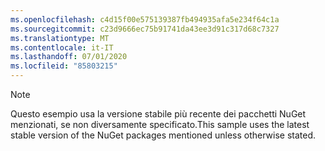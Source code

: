 ```yaml
---
ms.openlocfilehash: c4d15f00e575139387fb494935afa5e234f64c1a
ms.sourcegitcommit: c23d9666ec75b91741da43ee3d91c317d68c7327
ms.translationtype: MT
ms.contentlocale: it-IT
ms.lasthandoff: 07/01/2020
ms.locfileid: "85803215"
---
```

> [!NOTE]
> <span data-ttu-id="9501c-101">Questo esempio usa la versione stabile più recente dei pacchetti NuGet menzionati, se non diversamente specificato.</span><span class="sxs-lookup"><span data-stu-id="9501c-101">This sample uses the latest stable version of the NuGet packages mentioned unless otherwise stated.</span></span>
